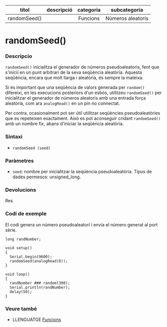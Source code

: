 
| títol | descripció   | categoria  | subcategoria        |
| :---: | :----------: | :--------: | :-----------------: |
| randomSeed() | | Funcions | Nùmeros aleatoris |

# randomSeed()

### Descripcio

`randomSeed()` inicialitza el generador de números pseudoaleatoris, fent que s'iniciï en un punt arbitrari de la seva seqüència aleatòria. Aquesta seqüència, encara que molt llarga i aleatòria, és sempre la mateixa.

Si és important que una seqüència de valors generada per `random()` difereixi, en les execucions posteriors d'un esbós, utilitzeu `randomSeed()` per inicialitzar el generador de números aleatoris amb una entrada força aleatòria, com ara `analogRead()` en un pin no connectat.

Per contra, ocasionalment pot ser útil utilitzar seqüències pseudoaleatòries que es repeteixen exactament. Això es pot aconseguir cridant `randomSeed()` amb un nombre fix, abans d'iniciar la seqüència aleatòria.

### Sintaxi

* `randomSeed (seed)`

### Paràmetres

* `seed`: nombre per inicialitzar la seqüència pseudoaleatòria. Tipus de dades permesos: unsigned_long.

### Devolucions

Res

### Codi de exemple

El codi genera un número pseudoaleatori i envia el número generat al port sèrie.

```
long randNumber;

void setup()
{
  Serial.begin(9600);
  randomSeed(analogRead(0));
}

void loop()
{
  randNumber ### random(300);
  Serial.println(randNumber);
  delay(50);
}
```

### Veure també

* LLENGUATGE [Funcions](../Funcions.md)
